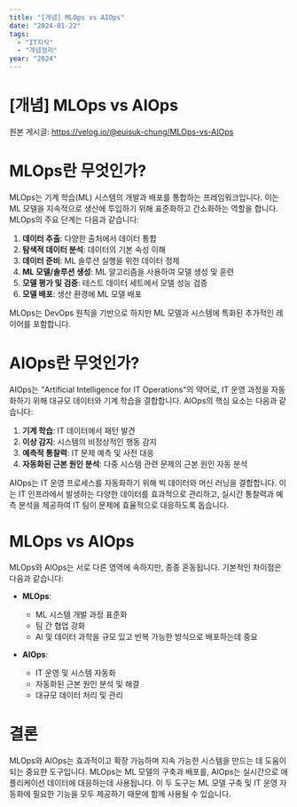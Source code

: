 ```yaml
---
title: "[개념] MLOps vs AIOps"
date: "2024-01-22"
tags:
  - "IT지식"
  - "개념정리"
year: "2024"
---
```


# [개념] MLOps vs AIOps

원본 게시글: https://velog.io/@euisuk-chung/MLOps-vs-AIOps



MLOps란 무엇인가?
============

MLOps는 기계 학습(ML) 시스템의 개발과 배포를 통합하는 프레임워크입니다. 이는 ML 모델을 지속적으로 생산에 투입하기 위해 표준화하고 간소화하는 역할을 합니다. MLOps의 주요 단계는 다음과 같습니다:

1. **데이터 추출**: 다양한 출처에서 데이터 통합
2. **탐색적 데이터 분석**: 데이터의 기본 속성 이해
3. **데이터 준비**: ML 솔루션 실행을 위한 데이터 정제
4. **ML 모델/솔루션 생성**: ML 알고리즘을 사용하여 모델 생성 및 훈련
5. **모델 평가 및 검증**: 테스트 데이터 세트에서 모델 성능 검증
6. **모델 배포**: 생산 환경에 ML 모델 배포

MLOps는 DevOps 원칙을 기반으로 하지만 ML 모델과 시스템에 특화된 추가적인 레이어를 포함합니다.

AIOps란 무엇인가?
============

AIOps는 "Artificial Intelligence for IT Operations"의 약어로, IT 운영 과정을 자동화하기 위해 대규모 데이터와 기계 학습을 결합합니다. AIOps의 핵심 요소는 다음과 같습니다:

1. **기계 학습**: IT 데이터에서 패턴 발견
2. **이상 감지**: 시스템의 비정상적인 행동 감지
3. **예측적 통찰력**: IT 문제 예측 및 사전 대응
4. **자동화된 근본 원인 분석**: 다중 시스템 관련 문제의 근본 원인 자동 분석

AIOps는 IT 운영 프로세스를 자동화하기 위해 빅 데이터와 머신 러닝을 결합합니다. 이는 IT 인프라에서 발생하는 다양한 데이터를 효과적으로 관리하고, 실시간 통찰력과 예측 분석을 제공하여 IT 팀이 문제에 효율적으로 대응하도록 돕습니다.

MLOps vs AIOps
==============

MLOps와 AIOps는 서로 다른 영역에 속하지만, 종종 혼동됩니다. 기본적인 차이점은 다음과 같습니다:

* **MLOps**:
  
  + ML 시스템 개발 과정 표준화
  + 팀 간 협업 강화
  + AI 및 데이터 과학을 규모 있고 반복 가능한 방식으로 배포하는데 중요
* **AIOps**:
  
  + IT 운영 및 시스템 자동화
  + 자동화된 근본 원인 분석 및 해결
  + 대규모 데이터 처리 및 관리

결론
==

MLOps와 AIOps는 효과적이고 확장 가능하며 지속 가능한 시스템을 만드는 데 도움이 되는 중요한 도구입니다. MLOps는 ML 모델의 구축과 배포를, AIOps는 실시간으로 애플리케이션 데이터에 대응하는데 사용됩니다. 이 두 도구는 ML 모델 구축 및 IT 운영 자동화에 필요한 기능을 모두 제공하기 때문에 함께 사용될 수 있습니다.

